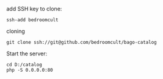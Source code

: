 add SSH key to clone:
```
ssh-add bedroomcult
```

cloning
```
git clone ssh://git@github.com/bedroomcult/bago-catalog
```

Start the server:
```
cd D:/catalog
php -S 0.0.0.0:80
```

